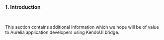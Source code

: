 <br>

### 1. Introduction
<br>

This section contains additional information which we hope will be of value to Aurelia application developers using KendoUI bridge.